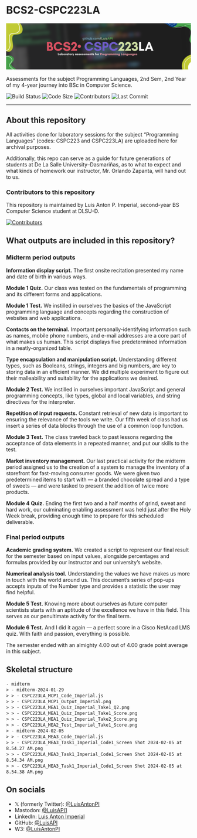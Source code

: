 # BCS2-CSPC223LA

![Header Image for Repository](https://github.com/LuisAPI/BCS2-CSPC223LA/blob/main/HEADER.png?raw=true)

Assessments for the subject Programming Languages, 2nd Sem, 2nd Year of my 4-year journey into BSc in Computer Science.

![Build Status](https://img.shields.io/github/actions/workflow/status/LuisAPI/BCS2-CSPC223LA/static.yml)
![Code Size](https://img.shields.io/github/languages/code-size/LuisAPI/BCS2-CSPC223LA)
![Contributors](https://img.shields.io/github/contributors/LuisAPI/BCS2-CSPC223LA)
![Last Commit](https://img.shields.io/github/last-commit/LuisAPI/BCS2-CSPC223LA)

----

## About this repository

All activities done for laboratory sessions for the subject “Programming Languages” (codes: CSPC223 and CSPC223LA) are uploaded here for archival purposes.

Additionally, this repo can serve as a guide for future generations of students at De La Salle University–Dasmariñas, as to what to expect and what kinds of homework our instructor, Mr. Orlando Zapanta, will hand out to us.

### Contributors to this repository

This repository is maintained by Luis Anton P. Imperial, second-year BS Computer Science student at DLSU-D.

[![Contributors](https://contrib.rocks/image?repo=LuisAPI/BCS2-CSPC223LA)](https://github.com/LuisAPI/BCS2-CSPC223LA/graphs/contributors)

## What outputs are included in this repository?

### Midterm period outputs

**Information display script.** The first onsite recitation presented my name and date of birth in various ways.

**Module 1 Quiz.** Our class was tested on the fundamentals of programming and its different forms and applications.

**Module 1 Test.** We instilled in ourselves the basics of the JavaScript programming language and concepts regarding the construction of websites and web applications.

**Contacts on the terminal.** Important personally-identifying information such as names, mobile phone numbers, and e-mail addresses are a core part of what makes us human. This script displays five predetermined information in a neatly-organized table.

**Type encapsulation and manipulation script.** Understanding different types, such as Booleans, strings, integers and big numbers, are key to storing data in an efficient manner. We did multiple experiment to figure out their malleability and suitability for the applications we desired.

**Module 2 Test.** We instilled in ourselves important JavaScript and general programming concepts, like types, global and local variables, and string directives for the interpreter.

**Repetition of input requests.** Constant retrieval of new data is important to ensuring the relevance of the tools we write. Our fifth week of class had us insert a series of data blocks through the use of a common loop function.

**Module 3 Test.** The class trawled back to past lessons regarding the acceptance of data elements in a repeated manner, and put our skills to the test.

**Market inventory management.** Our last practical activity for the midterm period assigned us to the creation of a system to manage the inventory of a storefront for fast-moving consumer goods. We were given two predetermined items to start with — a branded chocolate spread and a type of sweets — and were tasked to present the addition of twice more products.

**Module 4 Quiz.** Ending the first two and a half months of grind, sweat and hard work, our culminating enabling assessment was held just after the Holy Week break, providing enough time to prepare for this scheduled deliverable.

### Final period outputs

**Academic grading system.** We created a script to represent our final result for the semester based on input values, alongside percentages and formulas provided by our instructor and our university’s website.

**Numerical analysis tool.** Understanding the values we have makes us more in touch with the world around us. This document’s series of pop-ups accepts inputs of the Number type and provides a statistic the user may find helpful.

**Module 5 Test.** Knowing more about ourselves as future computer scientists starts with an aptitude of the excellence we have in this field. This serves as our penultimate activity for the final term.

**Module 6 Test.** And I did it again — a perfect score in a Cisco NetAcad LMS quiz. With faith and passion, everything is possible.

The semester ended with an almighty 4.00 out of 4.00 grade point average in this subject.

## Skeletal structure

```
- midterm
> - midterm-2024-01-29
> > - CSPC223LA_MCP1_Code_Imperial.js
> > - CSPC223LA_MCP1_Output_Imperial.png
> > - CSPC223LA_MEA1_Quiz_Imperial_Take1_Q2.png
> > - CSPC223LA_MEA1_Quiz_Imperial_Take1_Score.png
> > - CSPC223LA_MEA1_Quiz_Imperial_Take2_Score.png
> > - CSPC223LA_MEA2_Test_Imperial_Take1_Score.png
> - midterm-2024-02-05
> > - CSPC223LA_MEA3_Code_Imperial.js
> > - CSPC223LA_MEA3_Task1_Imperial_Code1_Screen Shot 2024-02-05 at 8.54.27 AM.png
> > - CSPC223LA_MEA3_Task1_Imperial_Code1_Screen Shot 2024-02-05 at 8.54.34 AM.png
> > - CSPC223LA_MEA3_Task1_Imperial_Code1_Screen Shot 2024-02-05 at 8.54.38 AM.png
```

## On socials

- 𝕏 (formerly Twitter): [@LuisAntonPI](https://x.com/luisantonpi)
- Mastodon: [@LuisAPI1](https://mastodon.social/@LuisAPI1)
- LinkedIn: [Luis Anton Imperial](https://linkedin.com/in/LuisAntonPI)
- GitHub: [@LuisAPI](https://github.com/LuisAPI)
- W3: [@LuisAntonPI](https://www.w3profile.com/LuisAntonPI)